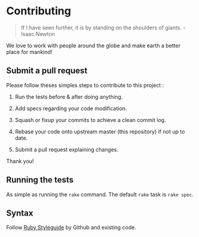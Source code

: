 # Contributing

> If I have seen further, it is by standing on the shoulders of giants. - Isaac Newton

We love to work with people around the globe and make earth a better place for mankind!

## Submit a pull request

Please follow theses simples steps to contribute to this project :

1. Run the tests before & after doing anything.

2. Add specs regarding your code modification.

3. Squash or fixup your commits to achieve a clean commit log.

4. Rebase your code onto upstream master (this repository) if not up to date.

5. Submit a pull request explaining changes.

Thank you!

## Running the tests

As simple as running the `rake` command. The default `rake` task is `rake spec`.

## Syntax

Follow [Ruby Styleguide](https://github.com/styleguide/ruby) by Github and existing code.